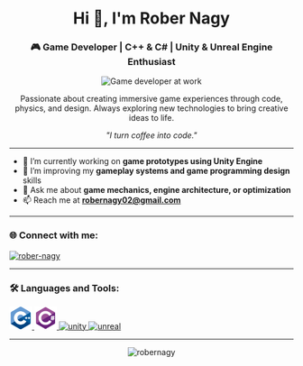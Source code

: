 <h1 align="center">Hi 👋, I'm Rober Nagy</h1>
<h3 align="center">🎮 Game Developer | C++ & C# | Unity & Unreal Engine Enthusiast</h3>

<p align="center">
  <img src="https://media1.giphy.com/media/v1.Y2lkPTc5MGI3NjExZjZ6MWxmcjV2N3pjdm9qeTVodXo3YTl0ZnM3cWF0NmtneTFqZ3M5dyZlcD12MV9pbnRlcm5hbF9naWZfYnlfaWQmY3Q9Zw/Qa4KtB03ixJrmHw7Ti/giphy.gif" width="400" alt="Game developer at work"/>
</p>

<p align="center">
  Passionate about creating immersive game experiences through code, physics, and design.  
  Always exploring new technologies to bring creative ideas to life.
</p>

<p align="center"><em>"I turn coffee into code."</em></p>

---

- 🔭 I’m currently working on **game prototypes using Unity Engine**
- 🌱 I’m improving my **gameplay systems and game programming design** skills  
- 💬 Ask me about **game mechanics, engine architecture, or optimization**
- 📫 Reach me at **robernagy02@gmail.com**

---

<h3 align="left">🌐 Connect with me:</h3>
<p align="left">
  <a href="https://linkedin.com/in/rober-nagy" target="blank">
    <img align="center" src="https://raw.githubusercontent.com/rahuldkjain/github-profile-readme-generator/master/src/images/icons/Social/linked-in-alt.svg" alt="rober-nagy" height="30" width="40" />
  </a>
</p>

---

<h3 align="left">🛠️ Languages and Tools:</h3>
<p align="left">
  <a href="https://www.w3schools.com/cpp/" target="_blank" rel="noreferrer"> 
    <img src="https://raw.githubusercontent.com/devicons/devicon/master/icons/cplusplus/cplusplus-original.svg" alt="cplusplus" width="40" height="40"/> 
  </a> 
  <a href="https://www.w3schools.com/cs/" target="_blank" rel="noreferrer"> 
    <img src="https://raw.githubusercontent.com/devicons/devicon/master/icons/csharp/csharp-original.svg" alt="csharp" width="40" height="40"/> 
  </a> 
  <a href="https://unity.com/" target="_blank" rel="noreferrer"> 
    <img src="https://www.vectorlogo.zone/logos/unity3d/unity3d-icon.svg" alt="unity" width="40" height="40"/> 
  </a> 
  <a href="https://unrealengine.com/" target="_blank" rel="noreferrer"> 
    <img src="https://raw.githubusercontent.com/kenangundogan/fontisto/036b7eca71aab1bef8e6a0518f7329f13ed62f6b/icons/svg/brand/unreal-engine.svg" alt="unreal" width="40" height="40"/> 
  </a> 
</p>

---

<p align="center">
  <img src="https://github-readme-stats.vercel.app/api/top-langs?username=robernagy&show_icons=true&locale=en&layout=compact" alt="robernagy" />
</p>
